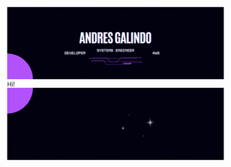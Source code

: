<img src="https://github.com/AndyG2211/AndyG2211/blob/3d5c9061094a57e0488eb98f3d7a65c55ba8ee79/Black%20Header.gif">
Hi!
<img src="https://github.com/AndyG2211/AndyG2211/blob/4f5352acc734794e5ac629a16ac5bfa38a787000/Black%20Footer.gif">
<!--
**AndyG2211/AndyG2211** is a ✨ _special_ ✨ repository because its `README.md` (this file) appears on your GitHub profile.

Here are some ideas to get you started:

- 🔭 I’m currently working on ...
- 🌱 I’m currently learning ...
- 👯 I’m looking to collaborate on ...
- 🤔 I’m looking for help with ...
- 💬 Ask me about ...
- 📫 How to reach me: ...
- 😄 Pronouns: ...
- ⚡ Fun fact: ...
-->
